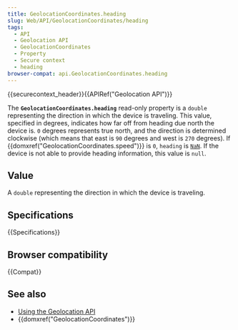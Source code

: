 ```yaml
---
title: GeolocationCoordinates.heading
slug: Web/API/GeolocationCoordinates/heading
tags:
  - API
  - Geolocation API
  - GeolocationCoordinates
  - Property
  - Secure context
  - heading
browser-compat: api.GeolocationCoordinates.heading
---
```

{{securecontext_header}}{{APIRef("Geolocation API")}}

The **`GeolocationCoordinates.heading`** read-only property is
a `double` representing the direction in which the device is traveling. This
value, specified in degrees, indicates how far off from heading due north the device is.
`0` degrees represents true north, and the direction is determined
clockwise (which means that east is `90` degrees and west is `270`
degrees). If {{domxref("GeolocationCoordinates.speed")}} is `0`,
`heading` is
[`NaN`](/en-US/docs/Web/JavaScript/Reference/Global_Objects/NaN). If
the device is not able to provide heading information, this value is `null`.

## Value

A `double` representing the direction in which the device is traveling.

## Specifications

{{Specifications}}

## Browser compatibility

{{Compat}}

## See also

- [Using the Geolocation API](/en-US/docs/Web/API/Geolocation_API/Using_the_Geolocation_API)
- {{domxref("GeolocationCoordinates")}}
